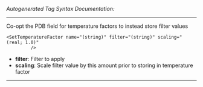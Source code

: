_Autogenerated Tag Syntax Documentation:_

---
Co-opt the PDB field for temperature factors to instead store filter values

```
<SetTemperatureFactor name="(string)" filter="(string)" scaling="(real; 1.0)"
         />
```

-   **filter**: Filter to apply
-   **scaling**: Scale filter value by this amount prior to storing in temperature factor

---
